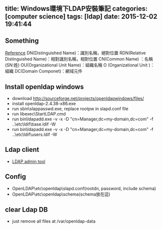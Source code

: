 title: Windows環境下LDAP安裝筆記
categories: [computer science]
tags: [ldap]
date: 2015-12-02 19:41:44
---

## Something
[Reference](http://blog.xuite.net/tolarku/blog/151029105-LDAP+%E5%9F%BA%E7%A4%8E%E8%AA%AA%E6%98%8E)
DN(Distinguished Name)：識別名稱，絕對位置
RDN(Relative Distinguished Name)：相對識別名稱，相對位置
CN(Common Name) ：名稱 (SN:姓)
OU(Organizational Unit Name)：組織名稱
O (Organizational Unit )：組織
DC(Domain Componet)：網域元件
<!-- more -->

## Install openldap windows
* download http://sourceforge.net/projects/openldapwindows/files/
* install openldap-2.4.38-x86.exe
* run sbin\slappasswd.exe, replace rootpw in slapd.conf file
* run libexec\StartLDAP.cmd
* run bin\ldapadd.exe -v -x -D "cn=Manager,dc=my-domain,dc=com" -f ..\etc\ldif\base.ldif -W
* run bin\ldapadd.exe -v -x -D "cn=Manager,dc=my-domain,dc=com" -f ..\etc\ldif\users.ldif -W

## Ldap client 
 * [LDAP admin tool](http://www.ldapadmin.org/)

## Config
 * OpenLDAP\etc\openldap\slapd.conf(rootdn, password, include schema)
 * OpenLDAP\etc\openldap\schema(schema放在這)
 
## clear Ldap DB
 * just remove all files at /var/openldap-data
